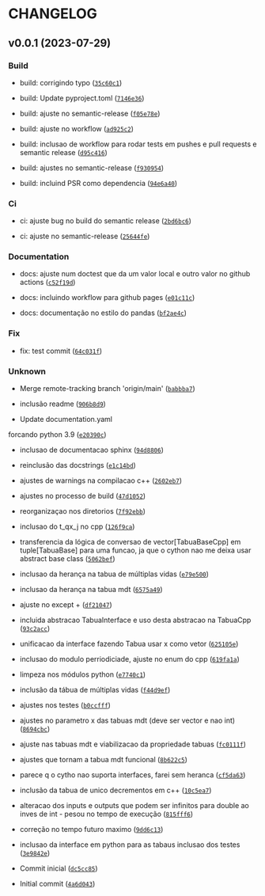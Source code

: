 # CHANGELOG



## v0.0.1 (2023-07-29)

### Build

* build: corrigindo typo ([`35c60c1`](https://github.com/vitorcapdeville/tabuas-atuariais/commit/35c60c1472b6150fe3b01bf795ab0cf7d7bb17ed))

* build: Update pyproject.toml ([`7146e36`](https://github.com/vitorcapdeville/tabuas-atuariais/commit/7146e360d6f5775c9c3c043e12c09ce020dad44e))

* build: ajuste no semantic-release ([`f05e78e`](https://github.com/vitorcapdeville/tabuas-atuariais/commit/f05e78e82189a4ec32b7e78f047760a33854f695))

* build: ajuste no workflow ([`ad925c2`](https://github.com/vitorcapdeville/tabuas-atuariais/commit/ad925c26ebb48dd53e55387f204116dd8475e7bd))

* build: inclusao de workflow para rodar tests em pushes e pull requests e semantic release ([`d95c416`](https://github.com/vitorcapdeville/tabuas-atuariais/commit/d95c416e6729c184a94e28b984409624ae82dd85))

* build: ajustes no semantic-release ([`f930954`](https://github.com/vitorcapdeville/tabuas-atuariais/commit/f93095478511249fc949e76e1882dcf8ffef800d))

* build: incluind PSR como dependencia ([`94e6a40`](https://github.com/vitorcapdeville/tabuas-atuariais/commit/94e6a401605a63763999014bbd4445a12147e64e))

### Ci

* ci: ajuste bug no build do semantic release ([`2bd6bc6`](https://github.com/vitorcapdeville/tabuas-atuariais/commit/2bd6bc675146ce51d55a3a468814bfc11feed75d))

* ci: ajuste no semantic-release ([`25644fe`](https://github.com/vitorcapdeville/tabuas-atuariais/commit/25644fedbd54be08d3feb8c110c7042064fa61b8))

### Documentation

* docs: ajuste num doctest que da um valor local e outro valor no github actions ([`c52f19d`](https://github.com/vitorcapdeville/tabuas-atuariais/commit/c52f19d372e3ab09d828f6df3aec911592e38856))

* docs: incluindo workflow para github pages ([`e01c11c`](https://github.com/vitorcapdeville/tabuas-atuariais/commit/e01c11cccc2b5487b16c27de3699fc958ef68629))

* docs: documentação no estilo do pandas ([`bf2ae4c`](https://github.com/vitorcapdeville/tabuas-atuariais/commit/bf2ae4cbed4aa2fc33406f253bd8243bb8780edf))

### Fix

* fix: test commit ([`64c031f`](https://github.com/vitorcapdeville/tabuas-atuariais/commit/64c031f34b582e0f4cc911d951e0f238c98150cf))

### Unknown

* Merge remote-tracking branch &#39;origin/main&#39; ([`babbba7`](https://github.com/vitorcapdeville/tabuas-atuariais/commit/babbba7332be62515056744dc8b85c2222f33720))

* inclusão readme ([`906b8d9`](https://github.com/vitorcapdeville/tabuas-atuariais/commit/906b8d9e57308e4844a86481b87dce320d35a55c))

* Update documentation.yaml

forcando python 3.9 ([`e20390c`](https://github.com/vitorcapdeville/tabuas-atuariais/commit/e20390c6ffbc693f91fe5d54fb5a4ce3f669ec25))

* inclusao de documentacao sphinx ([`94d8806`](https://github.com/vitorcapdeville/tabuas-atuariais/commit/94d880654e0e2f289eab1f772cd0a841c9743b7a))

* reinclusão das docstrings ([`e1c14bd`](https://github.com/vitorcapdeville/tabuas-atuariais/commit/e1c14bd127dbc707f9c7b4c0ea1640bd2308518a))

* ajustes de warnings na compilacao c++ ([`2602eb7`](https://github.com/vitorcapdeville/tabuas-atuariais/commit/2602eb7d53236f656405312eb65c7e4958bcdf62))

* ajustes no processo de build ([`47d1052`](https://github.com/vitorcapdeville/tabuas-atuariais/commit/47d10526daa807c025d1073b79f97edc2f2daff9))

* reorganizaçao nos diretorios ([`7f92ebb`](https://github.com/vitorcapdeville/tabuas-atuariais/commit/7f92ebb19ed01f6f18f9445eea7c9c69f9f9c966))

* inclusao do t_qx_j no cpp ([`126f9ca`](https://github.com/vitorcapdeville/tabuas-atuariais/commit/126f9ca063436c656c0fe2dcdb2779f58d7a0c76))

* transferencia da lógica de conversao de vector[TabuaBaseCpp] em tuple[TabuaBase] para uma funcao, ja que o cython nao me deixa usar abstract base class ([`5062bef`](https://github.com/vitorcapdeville/tabuas-atuariais/commit/5062bef1839fefe3de5f91913f52707d720f6045))

* inclusao da herança na tabua de múltiplas vidas ([`e79e500`](https://github.com/vitorcapdeville/tabuas-atuariais/commit/e79e500b31c5ba2489c6545ba331f671ebe73f82))

* inclusao da herança na tabua mdt ([`6575a49`](https://github.com/vitorcapdeville/tabuas-atuariais/commit/6575a49e518f219f3d3a6f3679acf8048fc0b553))

* ajuste no except + ([`df21047`](https://github.com/vitorcapdeville/tabuas-atuariais/commit/df210471c9f5132fcb0bd1a2646481c4be8593e2))

* incluida abstracao TabuaInterface e uso desta abstracao na TabuaCpp ([`93c2acc`](https://github.com/vitorcapdeville/tabuas-atuariais/commit/93c2accd76b36c36405eedc93b69884e8ceb73d3))

* unificacao da interface fazendo Tabua usar x como vetor ([`625105e`](https://github.com/vitorcapdeville/tabuas-atuariais/commit/625105e41705afd399877267b248f4579d796824))

* inclusao do modulo perriodiciade, ajuste no enum do cpp ([`619fa1a`](https://github.com/vitorcapdeville/tabuas-atuariais/commit/619fa1adc537912a07314d111c57aaaa5e534a17))

* limpeza nos módulos python ([`e7740c1`](https://github.com/vitorcapdeville/tabuas-atuariais/commit/e7740c1a235d36bd7106703d0ed1fe76ee553235))

* inclusão da tábua de múltiplas vidas ([`f44d9ef`](https://github.com/vitorcapdeville/tabuas-atuariais/commit/f44d9ef2c613f8ee5c045370fd19805608ce6f35))

* ajustes nos testes ([`b0ccfff`](https://github.com/vitorcapdeville/tabuas-atuariais/commit/b0ccfff989760bd89209fc0266a66302b1a3b18a))

* ajustes no parametro x das tabuas mdt (deve ser vector e nao int) ([`8694cbc`](https://github.com/vitorcapdeville/tabuas-atuariais/commit/8694cbcbb8bffdc8805db3165b231c2a83aab2a1))

* ajuste nas tabuas mdt e viabilizacao da propriedade tabuas ([`fc0111f`](https://github.com/vitorcapdeville/tabuas-atuariais/commit/fc0111fef6c8a825e12cae327697e87b954da780))

* ajustes que tornam a tabua mdt funcional ([`8b622c5`](https://github.com/vitorcapdeville/tabuas-atuariais/commit/8b622c5b69c79a51639f5920271fd6ffa0d88f25))

* parece q o cytho nao suporta interfaces, farei sem heranca ([`cf5da63`](https://github.com/vitorcapdeville/tabuas-atuariais/commit/cf5da63050e7935599591600fe6195a02e9fc795))

* inclusão da tabua de unico decrementos em c++ ([`10c5ea7`](https://github.com/vitorcapdeville/tabuas-atuariais/commit/10c5ea76a4dea46cf9e720babb8dd85dbdb487e3))

* alteracao dos inputs e outputs que podem ser infinitos para double ao inves de int - pesou no tempo de execução ([`815fff6`](https://github.com/vitorcapdeville/tabuas-atuariais/commit/815fff60992aca7ac6ebf0318178718f7d86e169))

* correção no tempo futuro maximo ([`9dd6c13`](https://github.com/vitorcapdeville/tabuas-atuariais/commit/9dd6c13f6333c10eab2b64697d74b05b041bf437))

* inclusao da interface em python para as tabaus
inclusao dos testes ([`3e9842e`](https://github.com/vitorcapdeville/tabuas-atuariais/commit/3e9842e9d6ced20f98682406497fb584132c8bcd))

* Commit inicial ([`dc5cc85`](https://github.com/vitorcapdeville/tabuas-atuariais/commit/dc5cc8540ae6824bd60fb74092e7beb99432e4b5))

* Initial commit ([`4a6d043`](https://github.com/vitorcapdeville/tabuas-atuariais/commit/4a6d043deb82532ddea46f150aec2528c35401a0))
